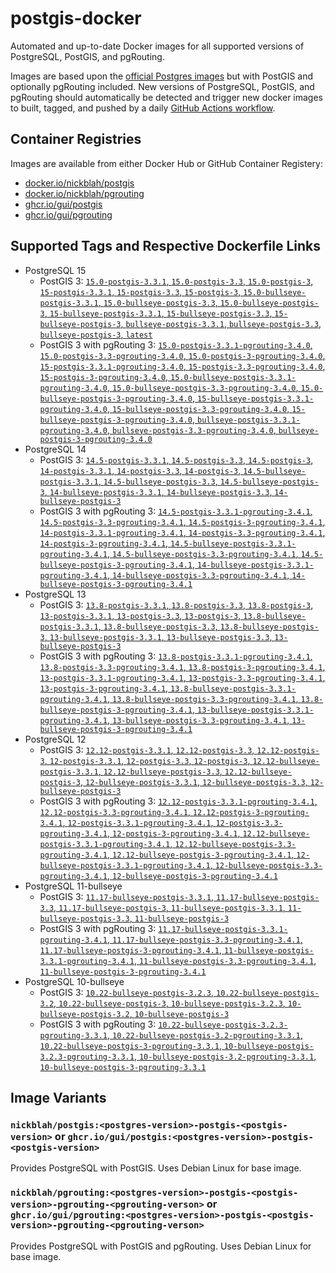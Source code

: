 # postgis-docker

Automated and up-to-date Docker images for all supported versions of PostgreSQL, PostGIS, and pgRouting.

Images are based upon the [official Postgres images](https://hub.docker.com/_/postgres) but with PostGIS and optionally pgRouting included. New versions of PostgreSQL, PostGIS, and pgRouting should automatically be detected and trigger new docker images to built, tagged, and pushed by a daily [GitHub Actions workflow](https://github.com/GUI/postgis-docker/blob/main/.github/workflows/main.yml).

## Container Registries

Images are available from either Docker Hub or GitHub Container Registery:

- [docker.io/nickblah/postgis](https://hub.docker.com/repository/docker/nickblah/postgis)
- [docker.io/nickblah/pgrouting](https://hub.docker.com/repository/docker/nickblah/pgrouting)
- [ghcr.io/gui/postgis](https://github.com/users/GUI/packages/container/package/postgis)
- [ghcr.io/gui/pgrouting](https://github.com/users/GUI/packages/container/package/pgrouting)

## Supported Tags and Respective Dockerfile Links

- PostgreSQL 15
  - PostGIS 3: [`15.0-postgis-3.3.1`, `15.0-postgis-3.3`, `15.0-postgis-3`, `15-postgis-3.3.1`, `15-postgis-3.3`, `15-postgis-3`, `15.0-bullseye-postgis-3.3.1`, `15.0-bullseye-postgis-3.3`, `15.0-bullseye-postgis-3`, `15-bullseye-postgis-3.3.1`, `15-bullseye-postgis-3.3`, `15-bullseye-postgis-3`, `bullseye-postgis-3.3.1`, `bullseye-postgis-3.3`, `bullseye-postgis-3`, `latest`](https://github.com/GUI/variant-docker/blob/main/15/bullseye/postgis-3/Dockerfile)
  - PostGIS 3 with pgRouting 3: [`15.0-postgis-3.3.1-pgrouting-3.4.0`, `15.0-postgis-3.3-pgrouting-3.4.0`, `15.0-postgis-3-pgrouting-3.4.0`, `15-postgis-3.3.1-pgrouting-3.4.0`, `15-postgis-3.3-pgrouting-3.4.0`, `15-postgis-3-pgrouting-3.4.0`, `15.0-bullseye-postgis-3.3.1-pgrouting-3.4.0`, `15.0-bullseye-postgis-3.3-pgrouting-3.4.0`, `15.0-bullseye-postgis-3-pgrouting-3.4.0`, `15-bullseye-postgis-3.3.1-pgrouting-3.4.0`, `15-bullseye-postgis-3.3-pgrouting-3.4.0`, `15-bullseye-postgis-3-pgrouting-3.4.0`, `bullseye-postgis-3.3.1-pgrouting-3.4.0`, `bullseye-postgis-3.3-pgrouting-3.4.0`, `bullseye-postgis-3-pgrouting-3.4.0`](https://github.com/GUI/variant-docker/blob/main/15/bullseye/postgis-3-pgrouting-3/Dockerfile)
- PostgreSQL 14
  - PostGIS 3: [`14.5-postgis-3.3.1`, `14.5-postgis-3.3`, `14.5-postgis-3`, `14-postgis-3.3.1`, `14-postgis-3.3`, `14-postgis-3`, `14.5-bullseye-postgis-3.3.1`, `14.5-bullseye-postgis-3.3`, `14.5-bullseye-postgis-3`, `14-bullseye-postgis-3.3.1`, `14-bullseye-postgis-3.3`, `14-bullseye-postgis-3`](https://github.com/GUI/variant-docker/blob/main/14/bullseye/postgis-3/Dockerfile)
  - PostGIS 3 with pgRouting 3: [`14.5-postgis-3.3.1-pgrouting-3.4.1`, `14.5-postgis-3.3-pgrouting-3.4.1`, `14.5-postgis-3-pgrouting-3.4.1`, `14-postgis-3.3.1-pgrouting-3.4.1`, `14-postgis-3.3-pgrouting-3.4.1`, `14-postgis-3-pgrouting-3.4.1`, `14.5-bullseye-postgis-3.3.1-pgrouting-3.4.1`, `14.5-bullseye-postgis-3.3-pgrouting-3.4.1`, `14.5-bullseye-postgis-3-pgrouting-3.4.1`, `14-bullseye-postgis-3.3.1-pgrouting-3.4.1`, `14-bullseye-postgis-3.3-pgrouting-3.4.1`, `14-bullseye-postgis-3-pgrouting-3.4.1`](https://github.com/GUI/variant-docker/blob/main/14/bullseye/postgis-3-pgrouting-3/Dockerfile)
- PostgreSQL 13
  - PostGIS 3: [`13.8-postgis-3.3.1`, `13.8-postgis-3.3`, `13.8-postgis-3`, `13-postgis-3.3.1`, `13-postgis-3.3`, `13-postgis-3`, `13.8-bullseye-postgis-3.3.1`, `13.8-bullseye-postgis-3.3`, `13.8-bullseye-postgis-3`, `13-bullseye-postgis-3.3.1`, `13-bullseye-postgis-3.3`, `13-bullseye-postgis-3`](https://github.com/GUI/variant-docker/blob/main/13/bullseye/postgis-3/Dockerfile)
  - PostGIS 3 with pgRouting 3: [`13.8-postgis-3.3.1-pgrouting-3.4.1`, `13.8-postgis-3.3-pgrouting-3.4.1`, `13.8-postgis-3-pgrouting-3.4.1`, `13-postgis-3.3.1-pgrouting-3.4.1`, `13-postgis-3.3-pgrouting-3.4.1`, `13-postgis-3-pgrouting-3.4.1`, `13.8-bullseye-postgis-3.3.1-pgrouting-3.4.1`, `13.8-bullseye-postgis-3.3-pgrouting-3.4.1`, `13.8-bullseye-postgis-3-pgrouting-3.4.1`, `13-bullseye-postgis-3.3.1-pgrouting-3.4.1`, `13-bullseye-postgis-3.3-pgrouting-3.4.1`, `13-bullseye-postgis-3-pgrouting-3.4.1`](https://github.com/GUI/variant-docker/blob/main/13/bullseye/postgis-3-pgrouting-3/Dockerfile)
- PostgreSQL 12
  - PostGIS 3: [`12.12-postgis-3.3.1`, `12.12-postgis-3.3`, `12.12-postgis-3`, `12-postgis-3.3.1`, `12-postgis-3.3`, `12-postgis-3`, `12.12-bullseye-postgis-3.3.1`, `12.12-bullseye-postgis-3.3`, `12.12-bullseye-postgis-3`, `12-bullseye-postgis-3.3.1`, `12-bullseye-postgis-3.3`, `12-bullseye-postgis-3`](https://github.com/GUI/variant-docker/blob/main/12/bullseye/postgis-3/Dockerfile)
  - PostGIS 3 with pgRouting 3: [`12.12-postgis-3.3.1-pgrouting-3.4.1`, `12.12-postgis-3.3-pgrouting-3.4.1`, `12.12-postgis-3-pgrouting-3.4.1`, `12-postgis-3.3.1-pgrouting-3.4.1`, `12-postgis-3.3-pgrouting-3.4.1`, `12-postgis-3-pgrouting-3.4.1`, `12.12-bullseye-postgis-3.3.1-pgrouting-3.4.1`, `12.12-bullseye-postgis-3.3-pgrouting-3.4.1`, `12.12-bullseye-postgis-3-pgrouting-3.4.1`, `12-bullseye-postgis-3.3.1-pgrouting-3.4.1`, `12-bullseye-postgis-3.3-pgrouting-3.4.1`, `12-bullseye-postgis-3-pgrouting-3.4.1`](https://github.com/GUI/variant-docker/blob/main/12/bullseye/postgis-3-pgrouting-3/Dockerfile)
- PostgreSQL 11-bullseye
  - PostGIS 3: [`11.17-bullseye-postgis-3.3.1`, `11.17-bullseye-postgis-3.3`, `11.17-bullseye-postgis-3`, `11-bullseye-postgis-3.3.1`, `11-bullseye-postgis-3.3`, `11-bullseye-postgis-3`](https://github.com/GUI/variant-docker/blob/main/11/bullseye/postgis-3/Dockerfile)
  - PostGIS 3 with pgRouting 3: [`11.17-bullseye-postgis-3.3.1-pgrouting-3.4.1`, `11.17-bullseye-postgis-3.3-pgrouting-3.4.1`, `11.17-bullseye-postgis-3-pgrouting-3.4.1`, `11-bullseye-postgis-3.3.1-pgrouting-3.4.1`, `11-bullseye-postgis-3.3-pgrouting-3.4.1`, `11-bullseye-postgis-3-pgrouting-3.4.1`](https://github.com/GUI/variant-docker/blob/main/11/bullseye/postgis-3-pgrouting-3/Dockerfile)
- PostgreSQL 10-bullseye
  - PostGIS 3: [`10.22-bullseye-postgis-3.2.3`, `10.22-bullseye-postgis-3.2`, `10.22-bullseye-postgis-3`, `10-bullseye-postgis-3.2.3`, `10-bullseye-postgis-3.2`, `10-bullseye-postgis-3`](https://github.com/GUI/variant-docker/blob/main/10/bullseye/postgis-3/Dockerfile)
  - PostGIS 3 with pgRouting 3: [`10.22-bullseye-postgis-3.2.3-pgrouting-3.3.1`, `10.22-bullseye-postgis-3.2-pgrouting-3.3.1`, `10.22-bullseye-postgis-3-pgrouting-3.3.1`, `10-bullseye-postgis-3.2.3-pgrouting-3.3.1`, `10-bullseye-postgis-3.2-pgrouting-3.3.1`, `10-bullseye-postgis-3-pgrouting-3.3.1`](https://github.com/GUI/variant-docker/blob/main/10/bullseye/postgis-3-pgrouting-3/Dockerfile)

## Image Variants

### `nickblah/postgis:<postgres-version>-postgis-<postgis-version>` or `ghcr.io/gui/postgis:<postgres-version>-postgis-<postgis-version>`
Provides PostgreSQL with PostGIS. Uses Debian Linux for base image.

### `nickblah/pgrouting:<postgres-version>-postgis-<postgis-version>-pgrouting-<pgrouting-verson>` or `ghcr.io/gui/pgrouting:<postgres-version>-postgis-<postgis-version>-pgrouting-<pgrouting-verson>`
Provides PostgreSQL with PostGIS and pgRouting. Uses Debian Linux for base image.
